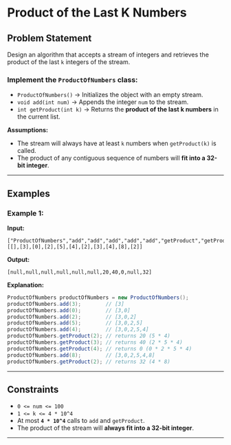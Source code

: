 # Product of the Last K Numbers

## Problem Statement

Design an algorithm that accepts a stream of integers and retrieves the product of the last `k` integers of the stream.

### Implement the `ProductOfNumbers` class:

- `ProductOfNumbers()` → Initializes the object with an empty stream.
- `void add(int num)` → Appends the integer `num` to the stream.
- `int getProduct(int k)` → Returns the **product of the last k numbers** in the current list.

**Assumptions:**
- The stream will always have at least `k` numbers when `getProduct(k)` is called.
- The product of any contiguous sequence of numbers will **fit into a 32-bit integer**.

---

## Examples

### Example 1:

**Input:**
```plaintext
["ProductOfNumbers","add","add","add","add","add","getProduct","getProduct","getProduct","add","getProduct"]
[[],[3],[0],[2],[5],[4],[2],[3],[4],[8],[2]]
```

**Output:**
```plaintext
[null,null,null,null,null,null,20,40,0,null,32]
```

**Explanation:**
```java
ProductOfNumbers productOfNumbers = new ProductOfNumbers();
productOfNumbers.add(3);        // [3]
productOfNumbers.add(0);        // [3,0]
productOfNumbers.add(2);        // [3,0,2]
productOfNumbers.add(5);        // [3,0,2,5]
productOfNumbers.add(4);        // [3,0,2,5,4]
productOfNumbers.getProduct(2); // returns 20 (5 * 4)
productOfNumbers.getProduct(3); // returns 40 (2 * 5 * 4)
productOfNumbers.getProduct(4); // returns 0 (0 * 2 * 5 * 4)
productOfNumbers.add(8);        // [3,0,2,5,4,8]
productOfNumbers.getProduct(2); // returns 32 (4 * 8)
```

---

## Constraints

- `0 <= num <= 100`
- `1 <= k <= 4 * 10^4`
- At most **`4 * 10^4`** calls to `add` and `getProduct`.
- The product of the stream will **always fit into a 32-bit integer**.

---